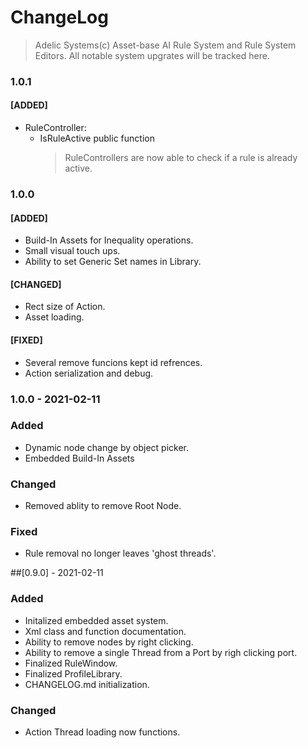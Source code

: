 # ChangeLog

> Adelic Systems(c) Asset-base AI Rule System and Rule System Editors.
> All notable system upgrates will be tracked here.

### **1.0.1**
#### [ADDED]
- RuleController:
	- IsRuleActive public function
		> RuleControllers are now able to check if a rule is already active.

### **1.0.0**
#### [ADDED]
- Build-In Assets for Inequality operations.
- Small visual touch ups.
- Ability to set Generic Set names in Library.

#### [CHANGED]
- Rect size of Action.
- Asset loading.

#### [FIXED]
- Several remove funcions kept id refrences.
- Action serialization and debug.

### **1.0.0 - 2021-02-11**

### Added
- Dynamic node change by object picker.
- Embedded Build-In Assets

### Changed
- Removed ablity to remove Root Node.

### Fixed
- Rule removal no longer leaves 'ghost threads'.

##[0.9.0] - 2021-02-11

### Added
- Initalized embedded asset system.
- Xml class and function documentation.
- Ability to remove nodes by right clicking.
- Ability to remove a single Thread from a Port by righ clicking port.
- Finalized RuleWindow.
- Finalized ProfileLibrary.
- CHANGELOG.md initialization.

### Changed
- Action Thread loading now functions.